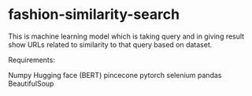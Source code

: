 # fashion-similarity-search
This is machine learning model which is taking query and in giving result show URLs related to similarity to that query based on dataset.

Requirements: 

Numpy
Hugging face (BERT)
pincecone
pytorch
selenium
pandas
BeautifulSoup
